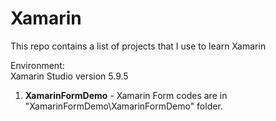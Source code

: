 # Xamarin
This repo contains a list of projects that I use to learn Xamarin

Environment:<br>
Xamarin Studio version 5.9.5<br>

<ol>
 <li><b>XamarinFormDemo</b> - Xamarin Form codes are in "XamarinFormDemo\XamarinFormDemo" folder.
 </li>
</ol>

